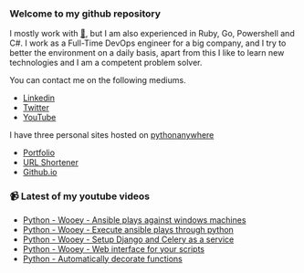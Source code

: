 ### Welcome to my github repository

I mostly work with [:snake:](https://www.python.org/), but I am also experienced in Ruby, Go, Powershell and C#. I work as a Full-Time DevOps engineer for a big company, and I try to better the environment on a daily basis, apart from this I like to learn new technologies and I am a competent problem solver.

You can contact me on the following mediums.
- [Linkedin](https://www.linkedin.com/in/r3ap3rpy)
- [Twitter](https://twitter.com/r3ap3rpy)
- [YouTube](https://www.youtube.com/channel/UC1qkMXH8d2I9DDAtBSeEHqg)

I have three personal sites hosted on [pythonanywhere](https://www.pythonanywhere.com/)
- [Portfolio](http://r3ap3rpy.pythonanywhere.com/)
- [URL Shortener](http://shortenpy.pythonanywhere.com/)
- [Github.io](https://r3ap3rpy.github.io/)

### :video_camera: Latest of my youtube videos
<!-- YOUTUBE:START -->
- [Python - Wooey - Ansible plays against windows machines](https://www.youtube.com/watch?v=p2eni211ggY)
- [Python - Wooey - Execute ansible plays through python](https://www.youtube.com/watch?v=8iInGLti_Mc)
- [Python - Wooey - Setup Django and Celery as a service](https://www.youtube.com/watch?v=Ql2V8ZvehvY)
- [Python - Wooey - Web interface for your scripts](https://www.youtube.com/watch?v=IV2x1eNp8rg)
- [Python - Automatically decorate functions](https://www.youtube.com/watch?v=RXK7kwAxiwo)
<!-- YOUTUBE:END -->

